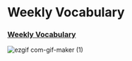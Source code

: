 # Weekly Vocabulary

### [Weekly Vocabulary](https://llama-ste.github.io/weekly-vocabulary/)

![ezgif com-gif-maker (1)](https://user-images.githubusercontent.com/90495580/161394010-c4c4e7a8-08ad-4e01-aadc-c27a183fd47e.gif)
